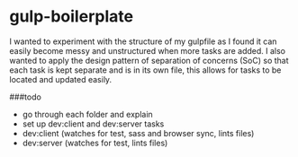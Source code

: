 # gulp-boilerplate

I wanted to experiment with the structure of my gulpfile as I found it can easily become messy and unstructured when more tasks are added. I also wanted to apply the design pattern of separation of concerns (SoC) so that each task is kept separate and is in its own file, this allows for tasks to be located and updated easily.

###todo 
- go through each folder and explain
- set up dev:client and dev:server tasks
- dev:client (watches for test, sass and browser sync, lints files)
- dev:server (watches for test, lints files)